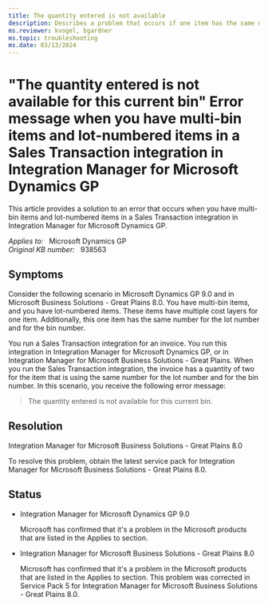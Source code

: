 ```yaml
---
title: The quantity entered is not available
description: Describes a problem that occurs if one item has the same number for the lot number and for the bin number. A resolution is provided.
ms.reviewer: kvogel, bgardner
ms.topic: troubleshooting
ms.date: 03/13/2024
---
```

# "The quantity entered is not available for this current bin" Error message when you have multi-bin items and lot-numbered items in a Sales Transaction integration in Integration Manager for Microsoft Dynamics GP

This article provides a solution to an error that occurs when you have multi-bin items and lot-numbered items in a Sales Transaction integration in Integration Manager for Microsoft Dynamics GP.

_Applies to:_ &nbsp; Microsoft Dynamics GP  
_Original KB number:_ &nbsp; 938563

## Symptoms

Consider the following scenario in Microsoft Dynamics GP 9.0 and in Microsoft Business Solutions - Great Plains 8.0. You have multi-bin items, and you have lot-numbered items. These items have multiple cost layers for one item. Additionally, this one item has the same number for the lot number and for the bin number.

You run a Sales Transaction integration for an invoice. You run this integration in Integration Manager for Microsoft Dynamics GP, or in Integration Manager for Microsoft Business Solutions - Great Plains. When you run the Sales Transaction integration, the invoice has a quantity of two for the item that is using the same number for the lot number and for the bin number. In this scenario, you receive the following error message:
> The quantity entered is not available for this current bin.

## Resolution

Integration Manager for Microsoft Business Solutions - Great Plains 8.0

To resolve this problem, obtain the latest service pack for Integration Manager for Microsoft Business Solutions - Great Plains 8.0.

## Status

- Integration Manager for Microsoft Dynamics GP 9.0

    Microsoft has confirmed that it's a problem in the Microsoft products that are listed in the Applies to section.

- Integration Manager for Microsoft Business Solutions - Great Plains 8.0

    Microsoft has confirmed that it's a problem in the Microsoft products that are listed in the Applies to section. This problem was corrected in Service Pack 5 for Integration Manager for Microsoft Business Solutions - Great Plains 8.0.
